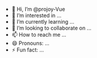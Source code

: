 - 👋 Hi, I’m @projoy-Vue
- 👀 I’m interested in ...
- 🌱 I’m currently learning ...
- 💞️ I’m looking to collaborate on ...
- 📫 How to reach me ...
- 😄 Pronouns: ...
- ⚡ Fun fact: ...

<!---
projoy-Vue/projoy-Vue is a ✨ special ✨ repository because its `README.md` (this file) appears on your GitHub profile.
You can click the Preview link to take a look at your changes.
--->
